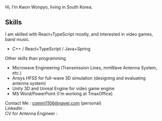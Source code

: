 Hi, I’m Kwon Wonpyo, living in South Korea.

Skills
- 
I am skilled with React+TypeScript mostly, and interested in video games, band music.
- C++ / React+TypeScript / Java+Spring
  
Other skills than programming
- Microwave Engineering (Transmission Lines, mmWave Antenna System, etc.)
- Ansys HFSS for full-wave 3D simulation (designing and evaluating antenna system)
- Unity 3D and Unreal Engine for video game engine
- MS Word/PowerPoint (I'm working at TmaxOffice)



Contact Me : commi1106@naver.com (personal)\
LinkedIn : \
CV for Antenna Engineer :
<!---
KwonWonpyo/KwonWonpyo is a ✨ special ✨ repository because its `README.md` (this file) appears on your GitHub profile.
You can click the Preview link to take a look at your changes.
--->
